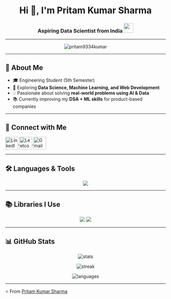 <h1 align="center">Hi 👋, I'm Pritam Kumar Sharma</h1>
<h3 align="center">Aspiring Data Scientist from India <img src="https://em-content.zobj.net/thumbs/240/apple/354/flag-india_1f1ee-1f1f3.png" width="30"/></h3>

---

<p align="center">
  <img src="https://komarev.com/ghpvc/?username=pritam9334kumar&label=Profile%20views&color=0e75b6&style=flat" alt="pritam9334kumar" />
</p>

---

## 🌟 About Me  
- 🎓 Engineering Student (5th Semester)  
- 🔭 Exploring **Data Science, Machine Learning, and Web Development**  
- 💡 Passionate about solving **real-world problems using AI & Data**  
- 📚 Currently improving my **DSA + ML skills** for product-based companies  

---

## 🔗 Connect with Me  
<p align="left">
  <a href="https://linkedin.com/in/pritam-kumar-ggct-9b407b328" target="blank">
    <img align="center" src="https://skillicons.dev/icons?i=linkedin" alt="LinkedIn" height="40" width="40" />
  </a>
  <a href="https://www.leetcode.com/pritam9334sharma" target="blank">
    <img align="center" src="https://raw.githubusercontent.com/rahuldkjain/github-profile-readme-generator/master/src/images/icons/Social/leet-code.svg" alt="Leetcode" height="40" width="40" />
  </a>
  <a href="mailto:pritam9334kumar@gmail.com" target="blank">
    <img align="center" src="https://skillicons.dev/icons?i=gmail" alt="Gmail" height="40" width="40" />
  </a>
</p>

---

## 🛠️ Languages & Tools  
<p align="center"> 
  <img src="https://skillicons.dev/icons?i=python,cpp,mysql,html,css,flask,git" />
</p>

---

## 📚 Libraries I Use  
<p align="center">
  <img src="https://img.shields.io/badge/Numpy-%23013243.svg?style=for-the-badge&logo=numpy&logoColor=white"/>  
  <img src="https://img.shields.io/badge/Pandas-%23150458.svg?style=for-the-badge&logo=pandas&logoColor=white"/>  
</p>

---

## 📊 GitHub Stats  

<p align="center">
  <img src="https://github-readme-stats.vercel.app/api?username=pritam9334kumar&show_icons=true&theme=radical" alt="stats" />
</p>

<p align="center">
  <img src="https://github-readme-streak-stats.herokuapp.com?user=pritam9334kumar&theme=radical&hide_border=false" alt="streak" />
</p>

<p align="center">
  <img src="https://github-readme-stats.vercel.app/api/top-langs/?username=pritam9334kumar&layout=compact&langs_count=8&theme=radical" alt="languages" />
</p>

---

⭐️ From [Pritam Kumar Sharma](https://github.com/pritam9334kumar)
